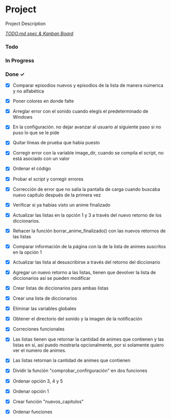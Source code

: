 # Project

Project Description

<em>[TODO.md spec & Kanban Board](https://bit.ly/3fCwKfM)</em>

### Todo


### In Progress


### Done ✓

- [x] Comparar episodios nuevos y episodios de la lista de manera númerica y no alfabética  
- [x] Poner colores en donde falte  
- [x] Arreglar error con el sonido cuando elegís el predeterminado de Windows  
- [x] En la configuración. no dejar avanzar al usuario al siguiente paso si no puso lo que se le pide  
- [x] Quitar líneas de prueba que había puesto  
- [x] Corregir error con la variable image_dir, cuando se compila el script, no está asociado con un valor  
- [x] Ordenar el código  
- [x] Probar el script y corregir errores  
- [x] Corrección de error que no salía la pantalla de carga cuando buscaba nuevo capítulo después de la primera vez  
- [x] Verificar si ya habías visto un anime finalizado  
- [x] Actualizar las listas en la opción 1 y 3 a través del nuevo retorno de los diccionarios.  
- [x] Rehacer la función borrar_anime_finalizado() con las nuevos retornos de las listas  
- [x] Comparar información de la página con la de la lista de animes suscritos en la opción 1  
- [x] Actualizar las lista al desuscribirse a través del retorno del diccionario  
- [x] Agregar un nuevo retorno a las listas, tienen que devolver la lista de diccionarios así se pueden modificar  
- [x] Crear listas de diccionarios para ambas listas  
- [x] Crear una lista de diccionarios  
- [x] Eliminar las variables globales  
- [x] Obtener el directorio del sonido y la imagen de la notificación  
- [x] Correciones funcionales  
- [x] Las listas tienen que retornar la cantidad de animes que contienen y las listas en sí, así puedo mostrarla opcionalmente, por si solamente quiero ver el numero de animes.  
- [x] Las listas retornan la cantidad de animes que contienen  
- [x] Dividir la función "comprobar_confirguración" en dos funciones  
- [x] Ordenar opción 3, 4 y 5  
- [x] Ordenar opción 1  
- [x] Crear función "nuevos_capitulos"  
- [x] Ordenar funciones  

